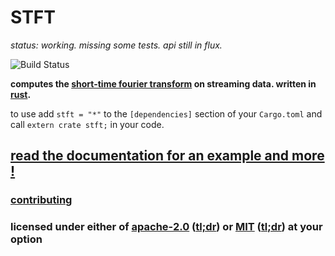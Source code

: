 # STFT

*status: working. missing some tests. api still in flux.*

![Build Status](https://github.com/sunsided/stft/actions/workflows/rust.yml/badge.svg)

**computes the [short-time fourier transform](https://en.wikipedia.org/wiki/Short-time_Fourier_transform)
on streaming data. written in [rust](https://www.rust-lang.org/).**

to use add `stft = "*"`
to the `[dependencies]` section of your `Cargo.toml` and call `extern crate stft;` in your code.

## [read the documentation for an example and more !](https://docs.rs/ruststft/latest/ruststft/)

### [contributing](contributing.md)

### licensed under either of [apache-2.0](LICENSE-APACHE) ([tl;dr](https://tldrlegal.com/license/apache-license-2.0-(apache-2.0))) or [MIT](LICENSE-MIT) ([tl;dr](https://tldrlegal.com/license/mit-license)) at your option
